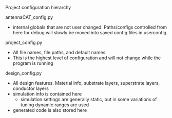 
Project configuration hierarchy

antennaCAT_config.py
* internal globals that are not user changed. Paths/configs controlled from here for debug will slowly be moved into saved config files in userconfig

project_config.py
* All file names, file paths, and default names. 
* This is the highest level of configuration and will not change while the program is running

design_config.py
* All design features. Material info, substrate layers, superstrate layers, conductor layers
* simulation info is contained here
    * simulation settings are generally static, but in some variations of tuning dynamic ranges are used
* generated code is also stored here

